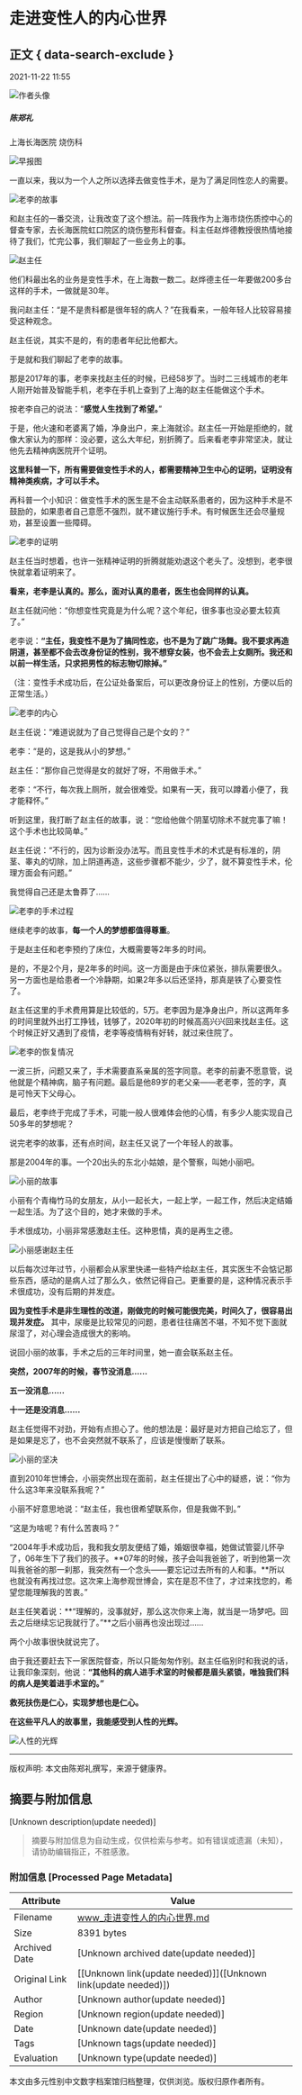 # 走进变性人的内心世界

## 正文 { data-search-exclude }


2021-11-22 11:55

![作者头像](https://ucenter.cn-healthcare.com/upload/image/headImages/20200430/b99ef682-e90d-45d6-b0de-144456f0f72f.png) 
##### 陈郑礼

上海长海医院 烧伤科 

![早报图](//www.cn-healthcare.com//skin/jkj/images/touxiang.png) 

一直以来，我以为一个人之所以选择去做变性手术，是为了满足同性恋人的需要。

![老李的故事](http://files.cn-healthcare.com/upload/20211122/wximg/72721637536140595)

和赵主任的一番交流，让我改变了这个想法。前一阵我作为上海市烧伤质控中心的督查专家，去长海医院虹口院区的烧伤整形科督查。科主任赵烨德教授很热情地接待了我们，忙完公事，我们聊起了一些业务上的事。

![赵主任](http://files.cn-healthcare.com/upload/20211122/wximg/99701637536140813)

他们科最出名的业务是变性手术，在上海数一数二。赵烨德主任一年要做200多台这样的手术，一做就是30年。

我问赵主任：“是不是贵科都是很年轻的病人？”在我看来，一般年轻人比较容易接受这种观念。

赵主任说，其实不是的，有的患者年纪比他都大。

于是就和我们聊起了老李的故事。

那是2017年的事，老李来找赵主任的时候，已经58岁了。当时二三线城市的老年人刚开始普及智能手机，老李在手机上查到了上海的赵主任能做这个手术。

按老李自己的说法：“**感觉人生找到了希望。**”

于是，他火速和老婆离了婚，净身出户，来上海就诊。赵主任一开始是拒绝的，就像大家认为的那样：没必要，这么大年纪，别折腾了。后来看老李非常坚决，就让他先去精神病医院开个证明。

**这里科普一下，所有需要做变性手术的人，都需要精神卫生中心的证明，证明没有精神类疾病，才可以手术。**

再科普一个小知识：做变性手术的医生是不会主动联系患者的，因为这种手术是不鼓励的，如果患者自己意愿不强烈，就不建议施行手术。有时候医生还会尽量规劝，甚至设置一些障碍。

![老李的证明](http://files.cn-healthcare.com/upload/20211122/wximg/89441637536141542)

赵主任当时想着，也许一张精神证明的折腾就能劝退这个老头了。没想到，老李很快就拿着证明来了。

**看来，老李是认真的。那么，面对认真的患者，医生也会同样的认真。**

赵主任就问他：“你想变性究竟是为什么呢？这个年纪，很多事也没必要太较真了。”

老李说：**“主任，我变性不是为了搞同性恋，也不是为了跳广场舞。我不要求再造阴道，甚至都不会去改身份证的性别，我不想穿女装，也不会去上女厕所。我还和以前一样生活，只求把男性的标志物切除掉。”**

（注：变性手术成功后，在公证处备案后，可以更改身份证上的性别，方便以后的正常生活。）

![老李的内心](http://files.cn-healthcare.com/upload/20211122/wximg/91701637536142013)

赵主任说：“难道说就为了自己觉得自己是个女的？”

老李：“是的，这是我从小的梦想。”

赵主任：“那你自己觉得是女的就好了呀，不用做手术。”

老李：“不行，每次我上厕所，就会很难受。如果有一天，我可以蹲着小便了，我才能释怀。”

听到这里，我打断了赵主任的故事，说：“您给他做个阴茎切除术不就完事了嘛！这个手术也比较简单。”

赵主任说：“不行的，因为诊断没办法写。而且变性手术的术式是有标准的，阴茎、睾丸的切除，加上阴道再造，这些步骤都不能少，少了，就不算变性手术，伦理方面会有问题。”

我觉得自己还是太鲁莽了……

![老李的手术过程](http://files.cn-healthcare.com/upload/20211122/wximg/29171637536142855)

继续老李的故事，**每一个人的梦想都值得尊重**。

于是赵主任和老李预约了床位，大概需要等2年多的时间。

是的，不是2个月，是2年多的时间。这一方面是由于床位紧张，排队需要很久。另一方面也是给患者一个冷静期，如果2年多以后还坚持，那真是铁了心要变性了。

赵主任这里的手术费用算是比较低的，5万。老李因为是净身出户，所以这两年多的时间里就外出打工挣钱，钱够了，2020年初的时候高高兴兴回来找赵主任。这个时候正好又遇到了疫情，老李等疫情稍有好转，就过来住院了。

![老李的恢复情况](http://files.cn-healthcare.com/upload/20211122/wximg/92171637536143082)

一波三折，问题又来了，手术需要直系亲属的签字同意。老李的前妻不愿意管，说他就是个精神病，脑子有问题。最后是他89岁的老父亲——老老李，签的字，真是可怜天下父母心。

最后，老李终于完成了手术，可能一般人很难体会他的心情，有多少人能实现自己50多年的梦想呢？

说完老李的故事，还有点时间，赵主任又说了一个年轻人的故事。

那是2004年的事。一个20出头的东北小姑娘，是个警察，叫她小丽吧。

![小丽的故事](http://files.cn-healthcare.com/upload/20211122/wximg/78491637536144191)

小丽有个青梅竹马的女朋友，从小一起长大，一起上学，一起工作，然后决定结婚一起生活。为了这个目的，她才来做的手术。

手术很成功，小丽非常感激赵主任。这种恩情，真的是再生之德。

![小丽感谢赵主任](http://files.cn-healthcare.com/upload/20211122/wximg/33461637536144482)

以后每次过年过节，小丽都会从家里快递一些特产给赵主任，其实医生不会惦记那些东西，感动的是病人过了那么久，依然记得自己。更重要的是，这种情况表示手术很成功，没有后期的并发症。

**因为变性手术是非生理性的改道，刚做完的时候可能很完美，时间久了，很容易出现并发症。** 其中，尿瘘是比较常见的问题，患者往往痛苦不堪，不知不觉下面就尿湿了，对心理会造成很大的影响。

说回小丽的故事，手术之后的三年时间里，她一直会联系赵主任。

**突然，2007年的时候，春节没消息……**

**五一没消息……**

**十一还是没消息……**

赵主任觉得不对劲，开始有点担心了。他的想法是：最好是对方把自己给忘了，但是如果是忘了，也不会突然就不联系了，应该是慢慢断了联系。

![小丽的坚决](http://files.cn-healthcare.com/upload/20211122/wximg/44391637536145667)

直到2010年世博会，小丽突然出现在面前，赵主任提出了心中的疑惑，说：“你为什么这3年来没联系我呢？”

小丽不好意思地说：“赵主任，我也很希望联系你，但是我做不到。”

“这是为啥呢？有什么苦衷吗？”

“2004年手术成功后，我和我女朋友便结了婚，婚姻很幸福，她做试管婴儿怀孕了，06年生下了我们的孩子。**07年的时候，孩子会叫我爸爸了，听到他第一次叫我爸爸的那一刹那，我突然有一个念头——要忘记过去所有的人和事。**所以也就没有再找过您。这次来上海参观世博会，实在是忍不住了，才过来找您的，希望您能理解我的苦衷。”

赵主任笑着说：**“理解的，没事就好，那么这次你来上海，就当是一场梦吧。回去之后继续忘记我就行了。”**之后小丽再也没出现过……

两个小故事很快就说完了。

由于我还要赶去下一家医院督查，所以只能匆匆作别。赵主任临别时和我说的话，让我印象深刻，他说：**“其他科的病人进手术室的时候都是眉头紧锁，唯独我们科的病人是笑着进手术室的。”**

**救死扶伤是仁心，实现梦想也是仁心。**

**在这些平凡人的故事里，我能感受到人性的光辉。**

![人性的光辉](http://files.cn-healthcare.com/upload/20211122/wximg/98821637536146025)

---

版权声明: 本文由陈郑礼撰写，来源于健康界。
<!-- tcd_original_link https://www.cn-healthcare.com/articlewm/20211122/wap-content-1287334.html -->


## 摘要与附加信息

<!-- tcd_abstract -->
[Unknown description(update needed)]
<!-- tcd_abstract_end -->

> 摘要与附加信息为自动生成，仅供检索与参考。如有错误或遗漏（未知），请协助编辑指正，不胜感激。

### 附加信息 [Processed Page Metadata]

| Attribute       | Value                                  |
|-----------------|----------------------------------------|
| Filename        | www_走进变性人的内心世界.md                             |
| Size            | 8391 bytes                           |
| Archived Date   | [Unknown archived date(update needed)]                             |
| Original Link   | [[Unknown link(update needed)]]([Unknown link(update needed)])                       |
| Author          | [Unknown author(update needed)]                               |
| Region          | [Unknown region(update needed)]                               |
| Date            | [Unknown date(update needed)]                                 |
| Tags            | [Unknown tags(update needed)]                                 |
| Evaluation            | [Unknown type(update needed)]                                 |
<!-- tcd_table_end -->

本文由多元性别中文数字档案馆归档整理，仅供浏览。版权归原作者所有。
